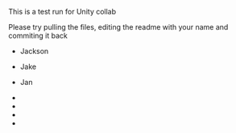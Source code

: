 This is a test run for Unity collab

Please try pulling the files, editing the readme with your name and commiting it back

- Jackson

- Jake

- Jan

-

-

-

-
